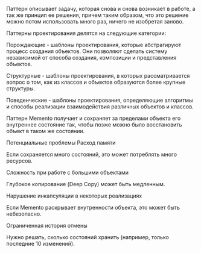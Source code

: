 Паттерн описывает задачу, которая снова и снова возникает в работе, а так же принцип ее решения, причем таким образом, что это решение можно потом использовать много раз, ничего не изобретая заново.

Паттерны проектирования делятся на следующие категории:

Порождающие - шаблоны проектирования, которые абстрагируют процесс создания объектов. Они позволяют сделать систему независимой от способа создания, композиции и представления объектов.

Структурные - шаблоны проектирования, в которых рассматривается вопрос о том, как из классов и объектов образуются более крупные структуры.

Поведенческие - шаблоны проектирования, определяющие алгоритмы и способы реализации взаимодействия различных объектов и классов.

Паттерн Memento получает и сохраняет за пределами объекта его
внутреннее состояние так, чтобы позже можно было восстановить
объект в таком же состоянии.

Потенциальные проблемы
Расход памяти

Если сохраняется много состояний, это может потреблять много ресурсов.

Сложность при работе с большими объектами

Глубокое копирование (Deep Copy) может быть медленным.

Нарушение инкапсуляции в некоторых реализациях

Если Memento раскрывает внутренности объекта, это может быть небезопасно.

Ограниченная история отмены

Нужно решать, сколько состояний хранить (например, только последние 10 изменений).
